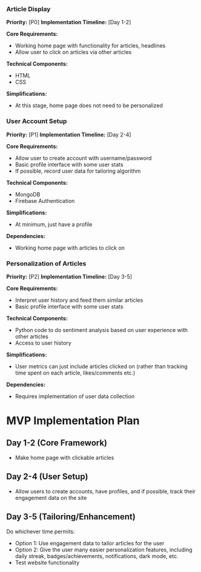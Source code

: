### Article Display

**Priority:** [P0]
**Implementation Timeline:** [Day 1-2]

**Core Requirements:**

- Working home page with functionality for articles, headlines
- Allow user to click on articles via other articles

**Technical Components:**

- HTML
- CSS

**Simplifications:**

- At this stage, home page does not need to be personalized

### User Account Setup

**Priority:** [P1]
**Implementation Timeline:** [Day 2-4]

**Core Requirements:**

- Allow user to create account with username/password
- Basic profile interface with some user stats
- If possible, record user data for tailoring algorithm

**Technical Components:**

- MongoDB
- Firebase Authentication

**Simplifications:**

- At minimum, just have a profile

**Dependencies:**

- Working home page with articles to click on

### Personalization of Articles

**Priority:** [P2]
**Implementation Timeline:** [Day 3-5]

**Core Requirements:**

- Interpret user history and feed them similar articles
- Basic profile interface with some user stats

**Technical Components:**

- Python code to do sentiment analysis based on user experience with other articles
- Access to user history

**Simplifications:**

- User metrics can just include articles clicked on (rather than tracking time spent on each article, likes/comments etc.)

**Dependencies:**

- Requires implementation of user data collection

# MVP Implementation Plan

## Day 1-2 (Core Framework)

- Make home page with clickable articles

## Day 2-4 (User Setup)

- Allow users to create accounts, have profiles, and if possible, track their engagement data on the site

## Day 3-5 (Tailoring/Enhancement)

Do whichever time permits:

- Option 1: Use engagement data to tailor articles for the user
- Option 2: Give the user many easier personalization features, including daily streak, badges/achievements, notifications, dark mode, etc.
- Test website functionality
